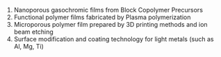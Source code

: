 1. Nanoporous gasochromic films from Block Copolymer Precursors
2. Functional polymer films fabricated by Plasma polymerization  
3. Microporous polymer film prepared by 3D printing methods and ion beam etching  
4. Surface modification and coating technology for light metals (such as Al, Mg, Ti)  